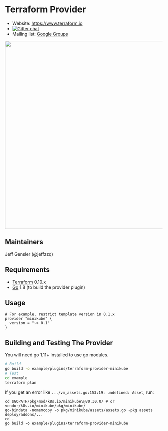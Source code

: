 Terraform Provider
==================

- Website: https://www.terraform.io
- [![Gitter chat](https://badges.gitter.im/hashicorp-terraform/Lobby.png)](https://gitter.im/hashicorp-terraform/Lobby)
- Mailing list: [Google Groups](http://groups.google.com/group/terraform-tool)

<img src="https://cdn.rawgit.com/hashicorp/terraform-website/master/content/source/assets/images/logo-hashicorp.svg" width="600px">

Maintainers
-----------

Jeff Gensler (@jeffzzq)

Requirements
------------

-	[Terraform](https://www.terraform.io/downloads.html) 0.10.x
-	[Go](https://golang.org/doc/install) 1.8 (to build the provider plugin)

Usage
---------------------

```
# For example, restrict template version in 0.1.x
provider "minikube" {
  version = "~> 0.1"
}
```

Building and Testing The Provider
---------------------

You will need go 1.11+ installed to use go modules.


```bash
# Build
go build -o example/plugins/terraform-provider-minikube
# Test
cd example
terraform plan
```

If you get an error like `.../vm_assets.go:153:19: undefined: Asset`, run:
```
cd $GOPATH/pkg/mod/k8s.io/minikube\@v0.30.0/ # or vendor/k8s.io/minikube/pkg/minikube/
go-bindata -nomemcopy -o pkg/minikube/assets/assets.go -pkg assets deploy/addons/...
cd -
go build -o example/plugins/terraform-provider-minikube
```
